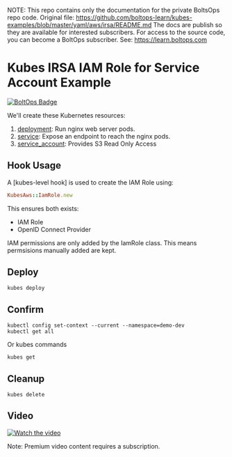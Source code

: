 <!-- note marker start -->
NOTE: This repo contains only the documentation for the private BoltsOps repo code.
Original file: https://github.com/boltops-learn/kubes-examples/blob/master/yaml/aws/irsa/README.md
The docs are publish so they are available for interested subscribers.
For access to the source code, you can become a BoltOps subscriber.
See: https://learn.boltops.com

<!-- note marker end -->

# Kubes IRSA IAM Role for Service Account Example

[![BoltOps Badge](https://img.boltops.com/boltops/badges/boltops-badge.png)](https://www.boltops.com)

We'll create these Kubernetes resources:

1. [deployment](deployment.yaml): Run nginx web server pods.
2. [service](service.yaml): Expose an endpoint to reach the nginx pods.
3. [service_account](service_account.yaml): Provides S3 Read Only Access

## Hook Usage

A [kubes-level hook] is used to create the IAM Role using:

```ruby
KubesAws::IamRole.new
```

This ensures both exists:

* IAM Role
* OpenID Connect Provider

IAM permissions are only added by the IamRole class. This means permsisions manually added are kept.

## Deploy

    kubes deploy

## Confirm

    kubectl config set-context --current --namespace=demo-dev
    kubectl get all

Or kubes commands

    kubes get

## Cleanup

    kubes delete

## Video

[![Watch the video](https://uploads-learn.boltops.com/61dhnuzzw67z1g3fg3u2f9yggpmj)](https://learn.boltops.com/courses/aws-eks/lessons/eks-iam-role-for-service-account-irsa-automation-with-kubes)

Note: Premium video content requires a subscription.
